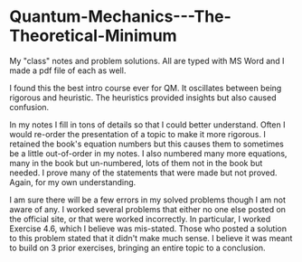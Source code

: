 # Quantum-Mechanics---The-Theoretical-Minimum
My "class" notes and problem solutions. All are typed with MS Word and I made a pdf file of each as well.

I found this the best intro course ever for QM. 
   It oscillates between being rigorous and heuristic. The heuristics provided insights but also caused confusion.

In my notes I fill in tons of details so that I could better understand.
   Often I would re-order the presentation of a topic to make it more rigorous.
   I retained the book's equation numbers but this causes them to sometimes be a little out-of-order in my notes.
   I also numbered many more equations, many in the book but un-numbered, lots of them not in the book but needed.
   I prove many of the statements that were made but not proved. Again, for my own understanding.

I am sure there will be a few errors in my solved problems though I am not aware of any.
   I worked several problems that either no one else posted on the official site, or that were worked incorrectly.
   In particular, I worked Exercise 4.6, which I believe was mis-stated. 
   Those who posted a solution to this problem stated that it didn't make much sense. 
   I believe it was meant to build on 3 prior exercises, bringing an entire topic to a conclusion.
